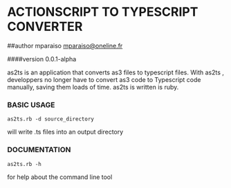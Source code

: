 ACTIONSCRIPT TO TYPESCRIPT CONVERTER
====================================

##author mparaiso <mparaiso@oneline.fr>

####version 0.0.1-alpha

as2ts is an application that converts as3 files to typescript files. 
With as2ts , developpers no longer have to convert as3 code to Typescript code manually,
saving them loads of time.
as2ts is written is ruby.

### BASIC USAGE

	as2ts.rb -d source_directory 
	
will write .ts files into an output directory

### DOCUMENTATION

	as2ts.rb -h 
	
for help about the command line tool